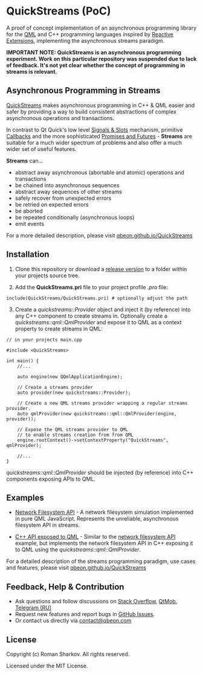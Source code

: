 # QuickStreams (PoC)
A proof of concept implementation of an asynchronous programming library for the [QML](https://en.wikipedia.org/wiki/QML) and C++ programming languages inspired by [Reactive Extensions](http://reactivex.io/), implementing the asynchronous streams paradigm.

**IMPORTANT NOTE: QuickStreams is an asynchronous programming experiment. Work on this particular repository was suspended due to lack of feedback. It's not yet clear whether the concept of programming in streams is relevant.**

## Asynchronous Programming in Streams

[QuickStreams](https://qbeon.github.io/QuickStreams/) makes asynchronous programming in C++ & QML easier and safer by providing a way
to build consistent abstractions of complex asynchronous operations and transactions.


In contrast to Qt Quick's low level [Signals & Slots](http://doc.qt.io/qt-5/signalsandslots.html) mechanism,
primitive [Callbacks](https://en.wikipedia.org/wiki/Callback_(computer_programming))
and the more sophisticated [Promises and Futures](https://en.wikipedia.org/wiki/Futures_and_promises) -
**Streams** are suitable for a much wider spectrum of problems and also offer a much wider set of useful features.


**Streams** can...
- abstract away asynchronous (abortable and atomic) operations and transactions
- be chained into asynchronous sequences
- abstract away sequences of other streams
- safely recover from unexpected errors
- be retried on expected errors
- be aborted
- be repeated conditionally (asynchronous loops)
- emit events

For a more detailed description, please visit [qbeon.github.io/QuickStreams](https://qbeon.github.io/QuickStreams/)

## Installation

1. Clone this repository or download a [release version](https://github.com/qbeon/QuickStreams/releases)
to a folder within your projects source tree.

2. Add the **QuickStreams.pri** file to your project profile *.pro* file:
```
include(QuickStreams/QuickStreams.pri) # optionally adjust the path
```

3. Create a *quickstreams::Provider* object and inject it (by reference) into any C++ component to create streams in. Optionally create a *quickstreams::qml::QmlProvider* and expose it to QML as a context property to create streams in QML:
```
// in your projects main.cpp

#include <QuickStreams>

int main() {
	//...
	
	auto engine(new QQmlApplicationEngine);

	// Create a streams provider
	auto provider(new quickstreams::Provider);

	// Create a new QML streams provider wrapping a regular streams provider.
	auto qmlProvider(new quickstreams::qml::QmlProvider(engine, provider));
	
	// Expose the QML streams provider to QML
	// to enable streams creation from from QML
	engine.rootContext()->setContextProperty("QuickStreams", qmlProvider);
	
	//...
}
```
*quickstreams::qml::QmlProvider* should be injected (by reference) into C++ components exposing APIs to QML.

## Examples

- [Network Filesystem API](https://github.com/qbeon/QuickStreams/tree/master/examples/file_upload) - A network filesystem simulation implemented in pure QML JavaScript. Represents the unreliable, asynchronous filesystem API in streams.

- [C++ API exposed to QML](https://github.com/qbeon/QuickStreams/tree/master/examples/file_upload_cpp) - Similar to the [network filesystem API](https://github.com/qbeon/QuickStreams/tree/master/examples/file_upload) example, but implements the network filesystem API in C++ exposing it to QML using the *quickstreams::qml::QmlProvider*.

For a detailed description of the streams programming paradigm, use cases and features, please visit
[qbeon.github.io/QuickStreams](https://qbeon.github.io/QuickStreams/)

## Feedback, Help & Contribution

* Ask questions and follow discussions on [Stack Overflow](https://stackoverflow.com/), [QtMob](https://qtmob.slack.com), [Telegram (RU)](https://t.me/qt_chat)
* Request new features and report bugs in [GitHub Issues](https://github.com/qbeon/QuickStreams/issues).
* Or contact us directly via contact@qbeon.com

## License

Copyright (c) Roman Sharkov. All rights reserved.

Licensed under the MIT License.
